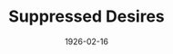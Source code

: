 ---
title: Suppressed Desires
date: 1926-02-16
opening_date: 1926-02-16
closing_date:
layout: productions
playbill:
Theatre: Theatre Jacksonville
cast:
- Henrietta: Tracy L'Engle
- Mabel: Ola Emery
- Stephen Brewster: Ted Silber
crew:
- Director: Tracy L'Engle
- Lighting: Martha Race
- Stage Setting and props: June Ruggles
understudies:
orchestra:
---